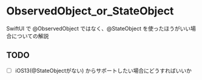 # ObservedObject_or_StateObject

SwiftUI で @ObservedObject ではなく、@StateObject を使ったほうがいい場合についての解説

## TODO
- [ ] iOS13(@StateObjectがない) からサポートしたい場合にどうすればいいか
